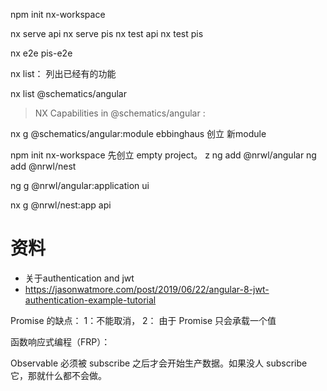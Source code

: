 npm init nx-workspace


nx serve  api
nx serve  pis
nx test api
nx test pis

nx e2e pis-e2e

nx list： 列出已经有的功能

nx list @schematics/angular

>  NX  Capabilities in @schematics/angular :


nx g  @schematics/angular:module ebbinghaus  创立 新module

npm init nx-workspace   先创立 empty project。 z
ng add @nrwl/angular
ng add @nrwl/nest

ng g @nrwl/angular:application ui

nx g  @nrwl/nest:app api

# 资料

- 关于authentication and jwt
- https://jasonwatmore.com/post/2019/06/22/angular-8-jwt-authentication-example-tutorial   



Promise 的缺点：
1：不能取消， 2： 由于 Promise 只会承载一个值

函数响应式编程（FRP）： 

Observable 必须被 subscribe 之后才会开始生产数据。如果没人 subscribe 它，那就什么都不会做。
